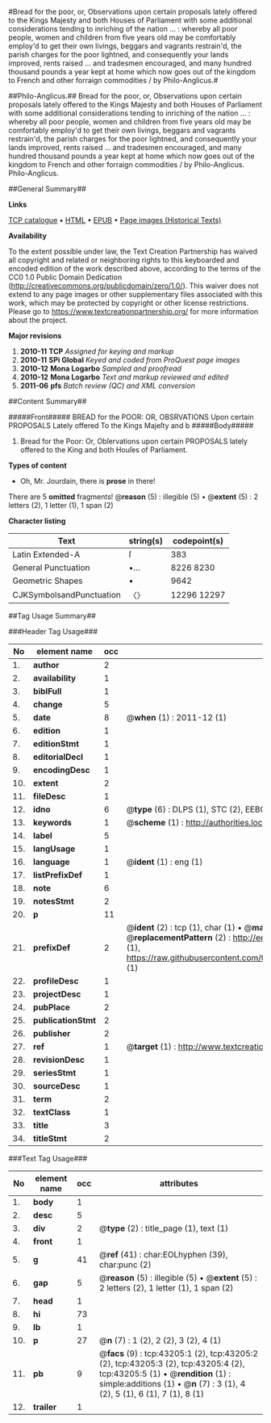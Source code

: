 #Bread for the poor, or, Observations upon certain proposals lately offered to the Kings Majesty and both Houses of Parliament with some additional considerations tending to inriching of the nation ... : whereby all poor people, women and children from five years old may be comfortably employ'd to get their own livings, beggars and vagrants restrain'd, the parish charges for the poor lightned, and consequently your lands improved, rents raised ... and tradesmen encouraged, and many hundred thousand pounds a year kept at home which now goes out of the kingdom to French and other forraign commodities / by Philo-Anglicus.#

##Philo-Anglicus.##
Bread for the poor, or, Observations upon certain proposals lately offered to the Kings Majesty and both Houses of Parliament with some additional considerations tending to inriching of the nation ... : whereby all poor people, women and children from five years old may be comfortably employ'd to get their own livings, beggars and vagrants restrain'd, the parish charges for the poor lightned, and consequently your lands improved, rents raised ... and tradesmen encouraged, and many hundred thousand pounds a year kept at home which now goes out of the kingdom to French and other forraign commodities / by Philo-Anglicus.
Philo-Anglicus.

##General Summary##

**Links**

[TCP catalogue](http://www.ota.ox.ac.uk/tcp/)  • 
[HTML](http://tei.it.ox.ac.uk/tcp/Texts-HTML/free/A29/A29286.html)  • 
[EPUB](http://tei.it.ox.ac.uk/tcp/Texts-EPUB/free/A29/A29286.epub) • 
[Page images (Historical Texts)](https://historicaltexts.jisc.ac.uk/eebo-09470992e)

**Availability**

To the extent possible under law, the Text Creation Partnership has waived all copyright and related or neighboring rights to this keyboarded and encoded edition of the work described above, according to the terms of the CC0 1.0 Public Domain Dedication (http://creativecommons.org/publicdomain/zero/1.0/). This waiver does not extend to any page images or other supplementary files associated with this work, which may be protected by copyright or other license restrictions. Please go to https://www.textcreationpartnership.org/ for more information about the project.

**Major revisions**

1. __2010-11__ __TCP__ *Assigned for keying and markup*
1. __2010-11__ __SPi Global__ *Keyed and coded from ProQuest page images*
1. __2010-12__ __Mona Logarbo__ *Sampled and proofread*
1. __2010-12__ __Mona Logarbo__ *Text and markup reviewed and edited*
1. __2011-06__ __pfs__ *Batch review (QC) and XML conversion*

##Content Summary##

#####Front#####
BREAD for the POOR: OR, OBSRVATIONS Upon certain PROPOSALS Lately offered To the Kings Majeſty and b
#####Body#####

1. Bread for the Poor: Or, Obſervations upon certain PROPOSALS lately offered to the King and both Houſes of Parliament.

**Types of content**

  * Oh, Mr. Jourdain, there is **prose** in there!

There are 5 **omitted** fragments! 
 @__reason__ (5) : illegible (5)  •  @__extent__ (5) : 2 letters (2), 1 letter (1), 1 span (2)

**Character listing**


|Text|string(s)|codepoint(s)|
|---|---|---|
|Latin Extended-A|ſ|383|
|General Punctuation|•…|8226 8230|
|Geometric Shapes|▪|9642|
|CJKSymbolsandPunctuation|〈〉|12296 12297|

##Tag Usage Summary##

###Header Tag Usage###

|No|element name|occ|attributes|
|---|---|---|---|
|1.|__author__|2||
|2.|__availability__|1||
|3.|__biblFull__|1||
|4.|__change__|5||
|5.|__date__|8| @__when__ (1) : 2011-12 (1)|
|6.|__edition__|1||
|7.|__editionStmt__|1||
|8.|__editorialDecl__|1||
|9.|__encodingDesc__|1||
|10.|__extent__|2||
|11.|__fileDesc__|1||
|12.|__idno__|6| @__type__ (6) : DLPS (1), STC (2), EEBO-CITATION (1), OCLC (1), VID (1)|
|13.|__keywords__|1| @__scheme__ (1) : http://authorities.loc.gov/ (1)|
|14.|__label__|5||
|15.|__langUsage__|1||
|16.|__language__|1| @__ident__ (1) : eng (1)|
|17.|__listPrefixDef__|1||
|18.|__note__|6||
|19.|__notesStmt__|2||
|20.|__p__|11||
|21.|__prefixDef__|2| @__ident__ (2) : tcp (1), char (1)  •  @__matchPattern__ (2) : ([0-9\-]+):([0-9IVX]+) (1), (.+) (1)  •  @__replacementPattern__ (2) : http://eebo.chadwyck.com/downloadtiff?vid=$1&page=$2 (1), https://raw.githubusercontent.com/textcreationpartnership/Texts/master/tcpchars.xml#$1 (1)|
|22.|__profileDesc__|1||
|23.|__projectDesc__|1||
|24.|__pubPlace__|2||
|25.|__publicationStmt__|2||
|26.|__publisher__|2||
|27.|__ref__|1| @__target__ (1) : http://www.textcreationpartnership.org/docs/. (1)|
|28.|__revisionDesc__|1||
|29.|__seriesStmt__|1||
|30.|__sourceDesc__|1||
|31.|__term__|2||
|32.|__textClass__|1||
|33.|__title__|3||
|34.|__titleStmt__|2||


###Text Tag Usage###

|No|element name|occ|attributes|
|---|---|---|---|
|1.|__body__|1||
|2.|__desc__|5||
|3.|__div__|2| @__type__ (2) : title_page (1), text (1)|
|4.|__front__|1||
|5.|__g__|41| @__ref__ (41) : char:EOLhyphen (39), char:punc (2)|
|6.|__gap__|5| @__reason__ (5) : illegible (5)  •  @__extent__ (5) : 2 letters (2), 1 letter (1), 1 span (2)|
|7.|__head__|1||
|8.|__hi__|73||
|9.|__lb__|1||
|10.|__p__|27| @__n__ (7) : 1 (2), 2 (2), 3 (2), 4 (1)|
|11.|__pb__|9| @__facs__ (9) : tcp:43205:1 (2), tcp:43205:2 (2), tcp:43205:3 (2), tcp:43205:4 (2), tcp:43205:5 (1)  •  @__rendition__ (1) : simple:additions (1)  •  @__n__ (7) : 3 (1), 4 (2), 5 (1), 6 (1), 7 (1), 8 (1)|
|12.|__trailer__|1||

